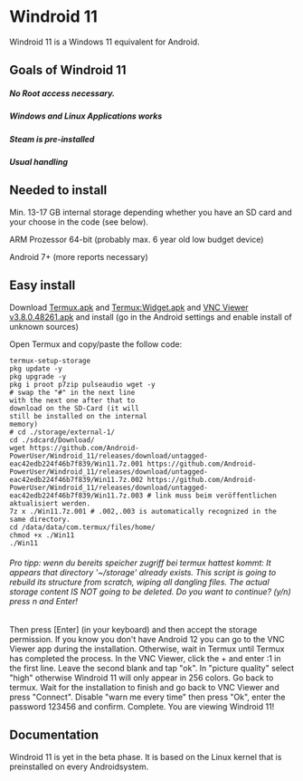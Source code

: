 # Windroid 11

Windroid 11 is a Windows 11 equivalent for Android.



## Goals of Windroid 11

##### No Root access necessary.
##### Windows and Linux Applications works
##### Steam is pre-installed
##### Usual handling


## Needed to install

Min. 13-17 GB internal storage depending whether you have an SD card and your choose in the code (see below).

ARM Prozessor 64-bit (probably max. 6 year old low budget device)

Android 7+ (more reports necessary)

## Easy install

Download
[Termux.apk](https://github.com/termux/termux-app/releases/download/v0.118.0/termux-app_v0.118.0%2Bgithub-debug_arm64-v8a.apk) and 
[Termux:Widget.apk](https://github.com/termux/termux-widget/releases/download/v0.13.0/termux-widget_v0.13.0%2Bgithub-debug.apk)
and [VNC Viewer v3.8.0.48261.apk](https://www.apkmirror.com/wp-content/themes/APKMirror/download.php?id=4163203&key=9219eb9fc7670432b986e98dd8747b0cbebe7155)
and install (go in the Android settings and enable install of unknown sources)

Open Termux and copy/paste the follow code:
```
termux-setup-storage
pkg update -y
pkg upgrade -y
pkg i proot p7zip pulseaudio wget -y
# swap the "#" in the next line
with the next one after that to
download on the SD-Card (it will
still be installed on the internal
memory)
# cd ./storage/external-1/
cd ./sdcard/Download/
wget https://github.com/Android-PowerUser/Windroid_11/releases/download/untagged-eac42edb224f46b7f839/Win11.7z.001 https://github.com/Android-PowerUser/Windroid_11/releases/download/untagged-eac42edb224f46b7f839/Win11.7z.002 https://github.com/Android-PowerUser/Windroid_11/releases/download/untagged-eac42edb224f46b7f839/Win11.7z.003 # link muss beim veröffentlichen aktualisiert werden.
7z x ./Win11.7z.001 # .002,.003 is automatically recognized in the same directory.
cd /data/data/com.termux/files/home/
chmod +x ./Win11
./Win11

```
###### Pro tipp: wenn du bereits speicher zugriff bei termux hattest kommt: It appears that directory '~/storage' already exists. This script is going to rebuild its structure from scratch, wiping all dangling files. The actual storage content IS NOT going to be deleted. Do you want to continue? (y/n) press n and Enter!

Then press [Enter] (in your keyboard) and then accept the storage permission. If you know you don't have Android 12 you can go to the VNC Viewer app during the installation. Otherwise, wait in Termux until Termux has completed the process. In the VNC Viewer, click the + and enter :1 in the first line.  Leave the second blank and tap "ok". In "picture quality" select "high" otherwise Windroid 11 will only appear in 256 colors. Go back to termux. Wait for the installation to finish and go back to VNC Viewer and press "Connect".  Disable "warn me every time" then press "Ok", enter the password 123456 and confirm.
Complete.
You are viewing Windroid 11!

## Documentation
Windroid 11 is yet in the beta phase.
It is based on the Linux kernel that is preinstalled on every Androidsystem.
